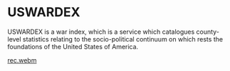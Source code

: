 # USWARDEX

USWARDEX is a war index, which is a service which catalogues county-level
statistics relating to the socio-political continuum on which rests the
foundations of the United States of America.

[rec.webm](https://github.com/user-attachments/assets/55be6864-c84c-400d-b723-418f6f6bba24)
